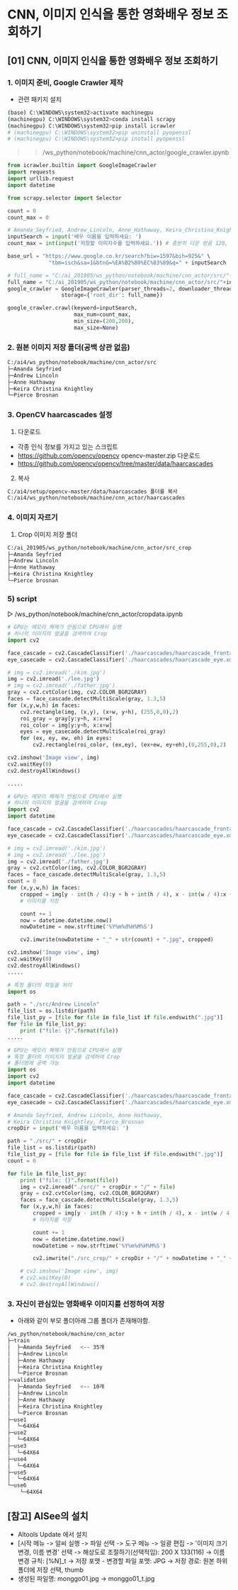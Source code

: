 # CNN, 이미지 인식을 통한 영화배우 정보 조회하기

## [01] CNN, 이미지 인식을 통한 영화배우 정보 조회하기

### 1. 이미지 준비, Google Crawler 제작

- 관련 패키지 설치

```bash
(base) C:\WINDOWS\system32>activate machinegpu
(machinegpu) C:\WINDOWS\system32>conda install scrapy
(machinegpu) C:\WINDOWS\system32>pip install icrawler
# (machinegpu) C:\WINDOWS\system32>pip uninstall pyopenssl
# (machinegpu) C:\WINDOWS\system32>pip install pyopenssl
```

>> /ws_python/notebook/machine/cnn_actor/google_crawler.ipynb

```python
from icrawler.builtin import GoogleImageCrawler
import requests
import urllib.request
import datetime

from scrapy.selector import Selector

count = 0
count_max = 0

# Amanda_Seyfried, Andrew_Lincoln, Anne_Hathaway, Keira_Christina_Knightley, Pierce_brosnan
inputSearch = input('배우 이름을 입력하세요: ')
count_max = int(input('저장할 이미지수를 입력하세요.')) # 충분히 다운 받음 120, 50: Train, 10: validation

base_url = "https://www.google.co.kr/search?biw=1597&bih=925&" \
             "tbm=isch&sa=1&btnG=%EA%B2%80%EC%83%89&q=" + inputSearch

# full_name = "C:/ai_201905/ws_python/notebook/machine/cnn_actor/src/"+inputSearch+"/"+inputSearch+"_"+str(count)+"_"+nowDatetime+".jpg"
full_name = "C:/ai_201905/ws_python/notebook/machine/cnn_actor/src/"+inputSearch
google_crawler = GoogleImageCrawler(parser_threads=2, downloader_threads=4,
                 storage={'root_dir': full_name})

google_crawler.crawl(keyword=inputSearch,
                     max_num=count_max,
                     min_size=(200,200),
                     max_size=None)
```
  
### 2. 원본 이미지 저장 폴더(공백 상관 없음)

```bash
C:/ai4/ws_python/notebook/machine/cnn_actor/src
├─Amanda Seyfried
├─Andrew Lincoln
├─Anne Hathaway
├─Keira Christina Knightley
└─Pierce Brosnan
```

### 3. OpenCV haarcascades 설정

1) 다운로드

- 각종 인식 정보를 가지고 있는 스크립트
- <https://github.com/opencv/opencv>   opencv-master.zip 다운로드
- <https://github.com/opencv/opencv/tree/master/data/haarcascades>

2) 복사

```bash
C:/ai4/setup/opencv-master/data/haarcascades 폴더를 복사
C:/ai4/ws_python/notebook/machine/cnn_actor/haarcascades
```

### 4. 이미지 자르기

1) Crop 이미지 저장 폴더

```bash
C:/ai_201905/ws_python/notebook/machine/cnn_actor/src_crop
├─Amanda Seyfried
├─Andrew Lincoln
├─Anne Hathaway
├─Keira Christina Knightley
└─Pierce brosnan
```

### 5) script

▷ /ws_python/notebook/machine/cnn_actor/cropdata.ipynb

```python
# GPU는 메모리 해제가 안됨으로 CPU에서 실행
# 하나의 이미지의 얼굴을 검색하여 Crop
import cv2

face_cascade = cv2.CascadeClassifier('./haarcascades/haarcascade_frontalface_default.xml')
eye_casecade = cv2.CascadeClassifier('./haarcascades/haarcascade_eye.xml')

# img = cv2.imread('./kim.jpg')
img = cv2.imread('./lee.jpg')
# img = cv2.imread('./father.jpg')
gray = cv2.cvtColor(img, cv2.COLOR_BGR2GRAY)
faces = face_cascade.detectMultiScale(gray, 1.3,5)
for (x,y,w,h) in faces:
    cv2.rectangle(img, (x,y), (x+w, y+h), (255,0,0),2)
    roi_gray = gray[y:y+h, x:x+w]
    roi_color = img[y:y+h, x:x+w]
    eyes = eye_casecade.detectMultiScale(roi_gray)
    for (ex, ey, ew, eh) in eyes:
        cv2.rectangle(roi_color, (ex,ey), (ex+ew, ey+eh),(0,255,0),2)

cv2.imshow('Image view', img)
cv2.waitKey(0)
cv2.destroyAllWindows()
```

```python
.....

# GPU는 메모리 해제가 안됨으로 CPU에서 실행
# 하나의 이미지의 얼굴을 검색하여 Crop
import cv2
import datetime

face_cascade = cv2.CascadeClassifier('./haarcascades/haarcascade_frontalface_default.xml')
eye_casecade = cv2.CascadeClassifier('./haarcascades/haarcascade_eye.xml')

# img = cv2.imread('./kim.jpg')
# img = cv2.imread('./lee.jpg')
img = cv2.imread('./father.jpg')
gray = cv2.cvtColor(img, cv2.COLOR_BGR2GRAY)
faces = face_cascade.detectMultiScale(gray, 1.3,5)
count = 0
for (x,y,w,h) in faces:
    cropped = img[y - int(h / 4):y + h + int(h / 4), x - int(w / 4):x + w + int(w / 4)]
    # 이미지를 저장

    count += 1
    now = datetime.datetime.now()
    nowDatetime = now.strftime('%Y%m%d%H%M%S')

    cv2.imwrite(nowDatetime + "_" + str(count) + ".jpg", cropped)

cv2.imshow('Image view', img)
cv2.waitKey(0)
cv2.destroyAllWindows()
.....
```

```python
# 특정 폴더의 파일을 처리
import os

path = "./src/Andrew Lincoln"
file_list = os.listdir(path)
file_list_py = [file for file in file_list if file.endswith(".jpg")]
for file in file_list_py:
    print ("file: {}".format(file))
.....
```

```python
# GPU는 메모리 해제가 안됨으로 CPU에서 실행
# 특정 폴더의 이미지의 얼굴을 검색하여 Crop
# 폴더명에 공백 가능
import os
import cv2
import datetime

face_cascade = cv2.CascadeClassifier('./haarcascades/haarcascade_frontalface_default.xml')
eye_casecade = cv2.CascadeClassifier('./haarcascades/haarcascade_eye.xml')

# Amanda Seyfried, Andrew Lincoln, Anne Hathaway,
# Keira Christina Knightley, Pierce_Brosnan
cropDir = input('배우 이름을 입력하세요: ')

path = "./src/" + cropDir
file_list = os.listdir(path)
file_list_py = [file for file in file_list if file.endswith(".jpg")]
count = 0

for file in file_list_py:
    print ("file: {}".format(file))
    img = cv2.imread("./src/" + cropDir + "/" + file)
    gray = cv2.cvtColor(img, cv2.COLOR_BGR2GRAY)
    faces = face_cascade.detectMultiScale(gray, 1.3,5)
    for (x,y,w,h) in faces:
        cropped = img[y - int(h / 4):y + h + int(h / 4), x - int(w / 4):x + w + int(w / 4)]
        # 이미지를 저장

        count += 1
        now = datetime.datetime.now()
        nowDatetime = now.strftime('%Y%m%d%H%M%S')

        cv2.imwrite("./src_crop/" + cropDir + "/" + nowDatetime + "_" + str(count) + ".jpg", cropped)

    # cv2.imshow('Image view', img)
    # cv2.waitKey(0)
    # cv2.destroyAllWindows()
```

### 3. 자신이 관심있는 영화배우 이미지를 선정하여 저장

- 아래와 같이 부모 폴더아래 그룹 폴더가 존재해야함.

```bash
/ws_python/notebook/machine/cnn_actor
├─train
│  ├─Amanda Seyfried   <-- 35개
│  ├─Andrew Lincoln
│  ├─Anne Hathaway
│  ├─Keira Christina Knightley
│  └─Pierce Brosnan
├─validation
│  ├─Amanda Seyfried   <-- 10개
│  ├─Andrew Lincoln
│  ├─Anne Hathaway
│  ├─Keira Christina Knightley
│  └─Pierce Brosnan
├─use1
│  └─64X64
├─use2
│  └─64X64
├─use3
│  └─64X64
├─use4
│  └─64X64
├─use5
│  └─64X64
└─use6
    └─64X64
```

## [참고] AlSee의 설치

- Altools Update 에서 설치
- [시작 메뉴 -> 알씨 실행 -> 파일 선택 -> 도구 메뉴 -> 일괄 편집
    -> '이미지 크기 변경, 이름 변경' 선택 -> 해상도로 조절하기(선택적임): 200 X 133(116)
    -> 이름 변경 규칙: [%N]_t
    -> 저장 포맷 - 변경할 파일 포맷: JPG
    -> 저장 경로: 원본 하위 폴더에 저장 선택, thumb
- 생성된 파일명: monggo01.jpg -> monggo01_t.jpg  
